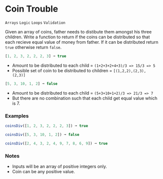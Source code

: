 # Coin Trouble

`Arrays` `Logic` `Loops` `Validation`

Given an array of coins, father needs to distibute them amongst his three children. Write a function to return if the coins can be distributed so that each recieve equal value of money from father. If it can be distributed return `true` otherwise return `false`.

```js
[1, 2, 3, 2, 2, 2, 3] ➞ true
```

- Amount to be distributed to each child = `(1+2+3+2+4+3)/3 => 15/3 => 5`
- Possible set of coin to be distributed to children = `[(1,2,2),(2,3),(2,3)]`

```js
[5, 3, 10, 1, 2] ➞ false
```

- Amount to be distributed to each child = `(5+3+10+1+2)/3 => 21/3 => 7`
- But there are no combination such that each child get equal value which is 7.

### Examples

```js
coinsDiv([1, 2, 3, 2, 2, 2, 3]) ➞ true

coinsDiv([5, 3, 10, 1, 2]) ➞ false

coinsDiv([2, 4, 3, 2, 4, 9, 7, 8, 6, 9]) ➞ true
```

### Notes

- Inputs will be an array of positive integers only.
- Coin can be any positive value.
